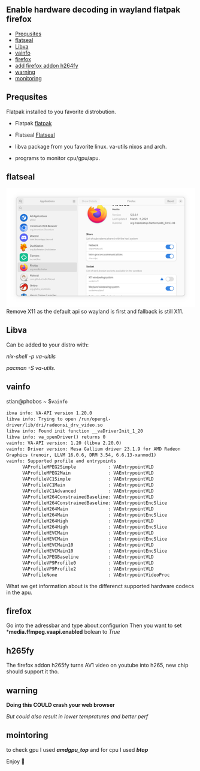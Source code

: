 ## Enable hardware decoding in wayland flatpak firefox

- [Prequsites](#Prequsites)
- [flatseal](#flatseal)
- [Libva](#libva)
- [vainfo](#vainfo)
- [firefox](#firefox)
- [add firefox addon h264fy](#h264fy)
- [warning](#warning)
- [monitoring](#monitoring)


## Prequsites

Flatpak installed to you favorite distrobution.

- Flatpak [flatpak]([https://flatpak.org/)

- Flatseal [Flatseal](https://flathub.org/apps/com.github.tchx84.Flatseal)

- libva package from you favorite linux. va-utils nixos and arch.

- programs to monitor cpu/gpu/apu.
## flatseal

![flatseal setting](/test.png)
Remove X11 as the default api so wayland is first and fallback is still X11.

## Libva
Can be added to your distro with:

*nix-shell -p va-uitils*

*pacman -S va-utils*.

## vainfo

stian@phobos ~ $`vainfo`

```text
ibva info: VA-API version 1.20.0
libva info: Trying to open /run/opengl-driver/lib/dri/radeonsi_drv_video.so
libva info: Found init function __vaDriverInit_1_20
libva info: va_openDriver() returns 0
vainfo: VA-API version: 1.20 (libva 2.20.0)
vainfo: Driver version: Mesa Gallium driver 23.1.9 for AMD Radeon Graphics (renoir, LLVM 16.0.6, DRM 3.54, 6.6.13-xanmod1)
vainfo: Supported profile and entrypoints
      VAProfileMPEG2Simple            : VAEntrypointVLD
      VAProfileMPEG2Main              : VAEntrypointVLD
      VAProfileVC1Simple              : VAEntrypointVLD
      VAProfileVC1Main                : VAEntrypointVLD
      VAProfileVC1Advanced            : VAEntrypointVLD
      VAProfileH264ConstrainedBaseline: VAEntrypointVLD
      VAProfileH264ConstrainedBaseline: VAEntrypointEncSlice
      VAProfileH264Main               : VAEntrypointVLD
      VAProfileH264Main               : VAEntrypointEncSlice
      VAProfileH264High               : VAEntrypointVLD
      VAProfileH264High               : VAEntrypointEncSlice
      VAProfileHEVCMain               : VAEntrypointVLD
      VAProfileHEVCMain               : VAEntrypointEncSlice
      VAProfileHEVCMain10             : VAEntrypointVLD
      VAProfileHEVCMain10             : VAEntrypointEncSlice
      VAProfileJPEGBaseline           : VAEntrypointVLD
      VAProfileVP9Profile0            : VAEntrypointVLD
      VAProfileVP9Profile2            : VAEntrypointVLD
      VAProfileNone                   : VAEntrypointVideoProc
```

What we get information about is the differenct supported hardware codecs in the apu.

## firefox

Go into the adressbar and type about:configurion
Then you want to set ***media.ffmpeg.vaapi.enabled** bolean to *True*

## h265fy
The firefox addon h265fy turns AV1 video on youtube into h265, new chip should support it tho.

## warning

**Doing this COULD crash your web browser**

*But could also result in lower tempratures and better perf*

## mointoring
to check gpu I used ***amdgpu_top***
and for cpu I used ***btop***


Enjoy :metal: